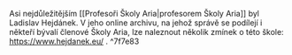 Asi nejdůležitějším [[Profesoři Školy Aria|profesorem Školy Aria]] byl Ladislav Hejdánek. V jeho online archivu, na jehož správě se podílejí i někteří bývalí členové Školy Aria, lze naleznout několik zmínek o této škole: https://www.hejdanek.eu/ .  ^7f7e83